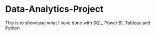 # Data-Analytics-Project
This is to showcase what I have done with SQL, Power BI, Tableau and Python
